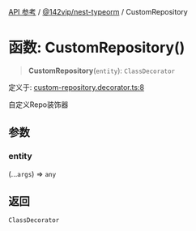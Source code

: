 [API 参考](../../../index.md) / [@142vip/nest-typeorm](../index.md) / CustomRepository

# 函数: CustomRepository()

> **CustomRepository**(`entity`): `ClassDecorator`

定义于: [custom-repository.decorator.ts:8](https://github.com/142vip/core-x/blob/b6807ccf6c96718daee70c368eee9968a0b34d48/packages/nest-typeorm/src/core/custom-repository.decorator.ts#L8)

自定义Repo装饰器

## 参数

### entity

(...`args`) => `any`

## 返回

`ClassDecorator`
